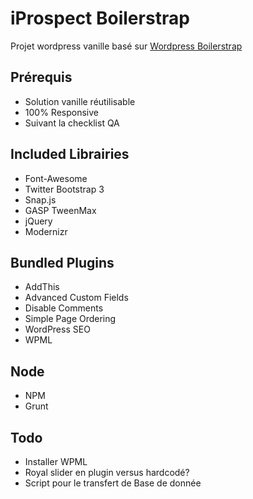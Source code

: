 iProspect Boilerstrap
==================================================

Projet wordpress vanille basé sur [Wordpress Boilerstrap](http://getboilerstrap.com/)

## Prérequis
- Solution vanille réutilisable
- 100% Responsive 
- Suivant la checklist QA

## Included Librairies 
- Font-Awesome
- Twitter Bootstrap 3
- Snap.js
- GASP TweenMax
- jQuery
- Modernizr

## Bundled Plugins
- AddThis
- Advanced Custom Fields
- Disable Comments
- Simple Page Ordering
- WordPress SEO
- WPML

## Node
- NPM
- Grunt

## Todo 
- Installer WPML
- Royal slider en plugin versus hardcodé?
- Script pour le transfert de Base de donnée
